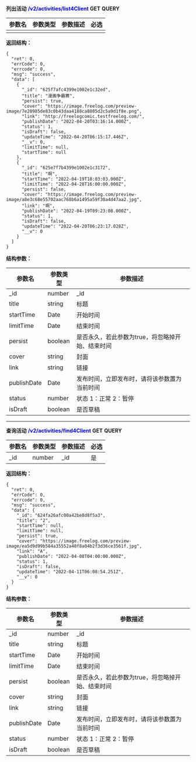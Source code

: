 **列出活动** <font color='blue'>**/v2/activities/list4Client**</font>	**GET**	**QUERY**

| 参数名 | 参数类型 | 参数描述 | 必选 |
| ------ | -------- | -------- | ---- |
|        |          |          |      |

**返回结构：**

```
{
  "ret": 0,
  "errCode": 0,
  "errcode": 0,
  "msg": "success",
  "data": [
    {
      "_id": "625f7afc4399e1002e1c32ed",
      "title": "漫画争霸赛",
      "persist": true,
      "cover": "https://image.freelog.com/preview-image/7e28985de83c0b43daa4188ca8805d2c5a9d1f8e.png",
      "link": "http://freelogcomic.testfreelog.com/",
      "publishDate": "2022-04-20T03:16:14.000Z",
      "status": 1,
      "isDraft": false,
      "updateTime": "2022-04-20T06:15:17.446Z",
      "__v": 0,
      "limitTime": null,
      "startTime": null
    },
    {
      "_id": "625e7f7b4399e1002e1c3172",
      "title": "啊",
      "startTime": "2022-04-19T18:03:03.000Z",
      "limitTime": "2022-04-28T16:00:00.000Z",
      "persist": false,
      "cover": "https://image.freelog.com/preview-image/a8e3c68e55702aac768b6a1495a59f30a4d47aa2.jpg",
      "link": "啊",
      "publishDate": "2022-04-19T09:23:08.000Z",
      "status": 1,
      "isDraft": false,
      "updateTime": "2022-04-20T06:23:17.028Z",
      "__v": 0
    }
  ]
}
```

**结构参数：**

| 参数名      | 参数类型 | 参数描述                                         |
| ----------- | -------- | ------------------------------------------------ |
| _id         | number   | _id                                              |
| title       | string   | 标题                                             |
| startTime   | Date     | 开始时间                                         |
| limitTime   | Date     | 结束时间                                         |
| persist     | boolean  | 是否永久，若此参数为true，将忽略掉开始、结束时间 |
| cover       | string   | 封面                                             |
| link        | string   | 链接                                             |
| publishDate | Date     | 发布时间，立即发布时，请将该参数置为当前时间     |
| status      | number   | 状态 1：正常 2：暂停                             |
| isDraft     | boolean  | 是否草稿                                         |



---



**查询活动** <font color='blue'>**/v2/activities/find4Client**</font>	**GET**	**QUERY**

| 参数名 | 参数类型 | 参数描述 | 必选 |
| ------ | -------- | -------- | ---- |
| _id    | number   | _id      | 是   |

**返回结构：**

```
{
  "ret": 0,
  "errCode": 0,
  "errcode": 0,
  "msg": "success",
  "data": {
    "_id": "624fa26afc00a42be8d8f5a3",
    "title": "2",
    "startTime": null,
    "limitTime": null,
    "persist": true,
    "cover": "https://image.freelog.com/preview-image/ea5d9d99b584a35552a48f8a04b2f3d36ce3561f.jpg",
    "link": "A",
    "publishDate": "2022-04-08T04:00:00.000Z",
    "status": 1,
    "isDraft": false,
    "updateTime": "2022-04-11T06:08:54.251Z",
    "__v": 0
  }
}
```

**结构参数：**

| 参数名      | 参数类型 | 参数描述                                         |
| ----------- | -------- | ------------------------------------------------ |
| _id         | number   | _id                                              |
| title       | string   | 标题                                             |
| startTime   | Date     | 开始时间                                         |
| limitTime   | Date     | 结束时间                                         |
| persist     | boolean  | 是否永久，若此参数为true，将忽略掉开始、结束时间 |
| cover       | string   | 封面                                             |
| link        | string   | 链接                                             |
| publishDate | Date     | 发布时间，立即发布时，请将该参数置为当前时间     |
| status      | number   | 状态 1：正常 2：暂停                             |
| isDraft     | boolean  | 是否草稿                                         |


